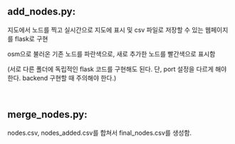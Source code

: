 ## **add_nodes.py**:
지도에서 노드를 찍고 실시간으로 지도에 표시 및 csv 파일로 저장할 수 있는 웹페이지를 flask로 구현

osm으로 불러온 기존 노드를 파란색으로, 새로 추가한 노드를 빨간색으로 표시함

(서로 다른 폴더에 독립적인 flask 코드를 구현해도 된다. 단, port 설정을 다르게 해야 한다. backend 구현할 때 주의해야 한다.)

<br>

## **merge_nodes.py**:<br>
nodes.csv, nodes_added.csv를 합쳐서 final_nodes.csv를 생성함.
